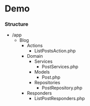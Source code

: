  <H1>Demo</H1>
   
<h3>Structure</h3>
<ul>
    <li>/app
        <ul>
            <li>Blog
                <ul>
                    <li>Actions
                        <ul>
                            <li>ListPostsAction.php</li>
                        </ul>
                    </li>
                    <li>Domain
                        <ul>
                            <li>Services
                                <ul>
                                    <li>PostServices.php</li>
                                </ul>
                            </li>
                            <li>Models
                                <ul>
                                    <li>Post.php</li>
                                </ul>
                            </li>
                            <li>Repositories
                                <ul>
                                    <li>PostRepository.php</li>
                                </ul>
                            </li>
                        </ul>
                    </li> 
                    <li>Responders
                        <ul>
                            <li>ListPostResponders.php</li>
                        </ul>
                    </li> 
                </ul>
            </li>
        </ul>
    </li>
</ul>
